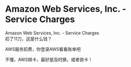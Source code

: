 # Amazon Web Services, Inc. - Service Charges


Amazon Web Services, Inc. - Service Charges<br />
扣了11刀，这是什么钱？

AWS服务扣费，你登录AWS看看账单吧

不懂，AWS绑卡，最好是及时换，或者锁卡！<br />
<br />
<img src="static/image/smiley/default/lol.gif" smilieid="12" border="0" alt="" /><img src="static/image/smiley/default/lol.gif" smilieid="12" border="0" alt="" /><img src="static/image/smiley/default/lol.gif" smilieid="12" border="0" alt="" />
